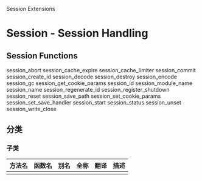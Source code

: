 Session Extensions
# Session - Session Handling

<!-- VER 23.7.9 REV 1 -->

## Session Functions

session_abort
session_cache_expire
session_cache_limiter
session_commit
session_create_id
session_decode
session_destroy
session_encode
session_gc
session_get_cookie_params
session_id
session_module_name
session_name
session_regenerate_id
session_register_shutdown
session_reset
session_save_path
session_set_cookie_params
session_set_save_handler
session_start
session_status
session_unset
session_write_close


## 分类

### 子类

| 方法名  | 函数名                 | 别名  | 全称        | 翻译 | 描述  |
| ------ | --------------------- | ---- | ---------- | ---- | ---- |
|        |                       |      |            |      |      |
